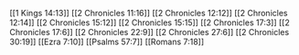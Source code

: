 [[1 Kings 14:13]]
[[2 Chronicles 11:16]]
[[2 Chronicles 12:12]]
[[2 Chronicles 12:14]]
[[2 Chronicles 15:12]]
[[2 Chronicles 15:15]]
[[2 Chronicles 17:3]]
[[2 Chronicles 17:6]]
[[2 Chronicles 22:9]]
[[2 Chronicles 27:6]]
[[2 Chronicles 30:19]]
[[Ezra 7:10]]
[[Psalms 57:7]]
[[Romans 7:18]]
